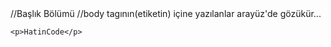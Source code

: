 <html>
  <head> //Başlık Bölümü
  </head>
  
  <body> //body tagının(etiketin) içine yazılanlar arayüz'de gözükür... 
  
    <p>HatinCode</p>
    
    
    
  </body>

